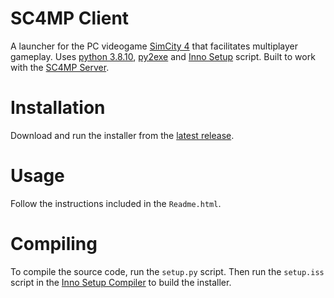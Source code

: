 # SC4MP Client
A launcher for the PC videogame [SimCity 4](https://en.wikipedia.org/wiki/SimCity_4) that facilitates multiplayer gameplay. Uses [python 3.8.10](https://www.python.org/downloads/release/python-3810/), [py2exe](https://www.py2exe.org/) and [Inno Setup](https://jrsoftware.org/isinfo.php) script. Built to work with the [SC4MP Server](https://github.com/kegsmr/sc4mp-server).

# Installation
Download and run the installer from the [latest release](https://github.com/kegsmr/sc4mp-client/releases/latest).

# Usage
Follow the instructions included in the `Readme.html`.

# Compiling
To compile the source code, run the `setup.py` script. Then run the `setup.iss` script in the [Inno Setup Compiler](https://jrsoftware.org/isdl.php) to build the installer.
